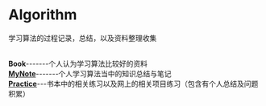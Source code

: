 # Algorithm
学习算法的过程记录，总结，以及资料整理收集

<br>**Book**-------个人认为学习算法比较好的资料
<br>**[MyNote](MyNote)**-------个人学习算法当中的知识总结与笔记
<br>**[Practice](Practice)**---书本中的相关练习以及网上的相关项目练习（包含有个人总结及问题积累）

